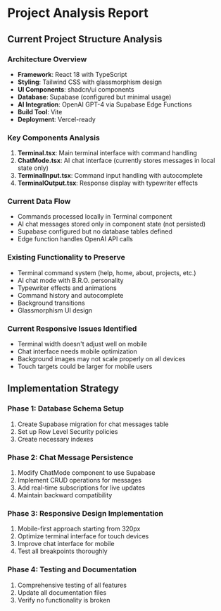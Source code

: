 # Project Analysis Report

## Current Project Structure Analysis

### Architecture Overview
- **Framework**: React 18 with TypeScript
- **Styling**: Tailwind CSS with glassmorphism design
- **UI Components**: shadcn/ui components
- **Database**: Supabase (configured but minimal usage)
- **AI Integration**: OpenAI GPT-4 via Supabase Edge Functions
- **Build Tool**: Vite
- **Deployment**: Vercel-ready

### Key Components Analysis
1. **Terminal.tsx**: Main terminal interface with command handling
2. **ChatMode.tsx**: AI chat interface (currently stores messages in local state only)
3. **TerminalInput.tsx**: Command input handling with autocomplete
4. **TerminalOutput.tsx**: Response display with typewriter effects

### Current Data Flow
- Commands processed locally in Terminal component
- AI chat messages stored only in component state (not persisted)
- Supabase configured but no database tables defined
- Edge function handles OpenAI API calls

### Existing Functionality to Preserve
- Terminal command system (help, home, about, projects, etc.)
- AI chat mode with B.R.O. personality
- Typewriter effects and animations
- Command history and autocomplete
- Background transitions
- Glassmorphism UI design

### Current Responsive Issues Identified
- Terminal width doesn't adjust well on mobile
- Chat interface needs mobile optimization
- Background images may not scale properly on all devices
- Touch targets could be larger for mobile users

## Implementation Strategy

### Phase 1: Database Schema Setup
1. Create Supabase migration for chat messages table
2. Set up Row Level Security policies
3. Create necessary indexes

### Phase 2: Chat Message Persistence
1. Modify ChatMode component to use Supabase
2. Implement CRUD operations for messages
3. Add real-time subscriptions for live updates
4. Maintain backward compatibility

### Phase 3: Responsive Design Implementation
1. Mobile-first approach starting from 320px
2. Optimize terminal interface for touch devices
3. Improve chat interface for mobile
4. Test all breakpoints thoroughly

### Phase 4: Testing and Documentation
1. Comprehensive testing of all features
2. Update all documentation files
3. Verify no functionality is broken